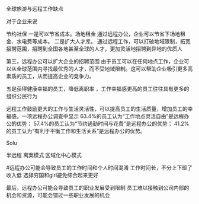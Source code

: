 全球旅游与远程工作缺点



对于企业来说

节约社保
一是可以节省成本。场地租金
通过远程办公，企业可以节省下场地租金、水电费等成本。
二是扩大人才库。
通过远程工作，可以打破地域限制，拓宽招聘范围，招聘到全国各地甚至全球的人才，更加灵活地招聘到异地的优质人

第三，远程办公可以扩大企业的招聘范围
由于员工可以在任何地点工作，企业可以从全球范围内寻找最优秀的人才，而不受地域限制。这可以帮助企业吸引更多高素质的员工，从而提高企业的竞争力。



五是获得健康幸福的员工，降低离职率
，工作幸福感更高的员工往往具有更多的组织公民行为


远程工作鼓励更大的工作与生活灵活性，可以提高员工的生活质量，增加员工的幸福感。一项远程办公调查中显示
63.4%的员工认为“工作地点灵活自由”是远程办公的优势；
57.4%的员工认为“节约通勤时间与花费”是远程办公的优势；
41.2%的员工认为“有利于平衡工作和生活关系”是远程办公的优势。



Solu

半远程  离案模式 区域化中心模式

#远程办公可能会导致员工的工作时间和个人时间混淆
 工作时间长，不分上下班了
收入低 选择穷国和girl避免综合起来更好

最后，远程办公可能会导致员工的职业发展受到限制
员工难以接触到公司内部的机会和资源，可能会错过一些职业发展的机会



